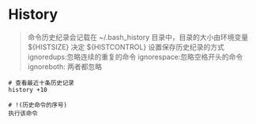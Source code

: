 # History

> 命令历史纪录会记载在 ~/.bash_history 目录中，目录的大小由环境变量 ${HISTSIZE} 决定
> ${HISTCONTROL} 设置保存历史纪录的方式 ignoredups:忽略连续的重复的命令 ignorespace:忽略空格开头的命令 ignoreboth: 两者都忽略

```shell
# 查看最近十条历史记录
history +10

# !(历史命令的序号)
执行该命令
```
